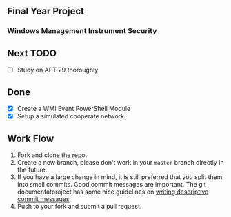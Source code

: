 ## Final Year Project
### Windows Management Instrument Security

## Next TODO
- [ ] Study on APT 29 thoroughly 

## Done
- [x] Create a WMI Event PowerShell Module
- [x] Setup a simulated cooperate network

## Work Flow
1. Fork and clone the repo.
2. Create a new branch, please don't work in your `master` branch directly in the future.
3. If you have a large change in mind, it is still preferred that you split them into small commits.  Good commit messages are important.  The git documentatproject has some nice guidelines on [writing descriptive commit messages](http://git-scm.com/book/ch5-2.html#Commit-Guidelines).
4. Push to your fork and submit a pull request.
